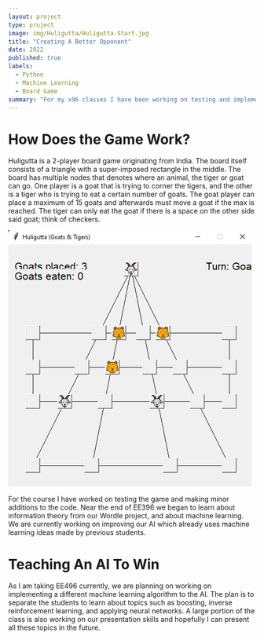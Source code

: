 ```yaml
---
layout: project
type: project
image: img/Huligutta/Huligutta-Start.jpg
title: "Creating A Better Opponent"
date: 2022
published: true
labels:
  - Python
  - Machine Learning
  - Board Game
summary: "For my x96 classes I have been working on testing and implementing machine learning alogrithms to improve AI in a board game."
---
```


# How Does the Game Work?

Huligutta is a 2-player board game originating from India. The board itself consists of a triangle with a super-imposed rectangle in the middle. The board has multiple nodes that denotes where an animal, the tiger or goat can go. One player is a goat that is trying to corner the tigers, and the other is a tiger who is trying to eat a certain number of goats. The goat player can place a maximum of 15 goats and afterwards must move a goat if the max is reached. The tiger can only eat the goat if there is a space on the other side said goat; think of checkers.

<img class="img-fluid" src="../img/Huligutta/Huligutta-Working.jpg">

For the course I have worked on testing the game and making minor additions to the code. Near the end of EE396 we began to learn about information theory from our Wordle project, and about machine learning. We are currently working on improving our AI which already uses machine learning ideas made by previous students.

# Teaching An AI To Win

As I am taking EE496 currently, we are planning on working on implementing a different machine learning algorithm to the AI. The plan is to separate the students to learn about topics such as boosting, inverse reinforcement learning, and applying neural networks. A large portion of the class is also working on our presentation skills and hopefully I can present all these topics in the future.
